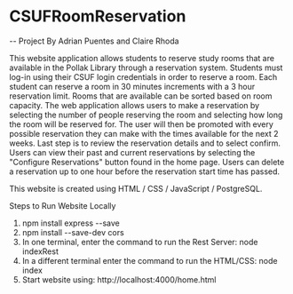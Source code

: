 # CSUFRoomReservation
-- Project By Adrian Puentes and Claire Rhoda

This website application allows students to reserve study rooms that are 
available in the Pollak Library through a reservation system. Students 
must log-in using their CSUF login credentials in order to reserve a 
room. Each student can reserve a room in 30 minutes increments with a 
3 hour reservation limit. Rooms that are available can be sorted 
based on room capacity. The web application allows users to make a 
reservation by selecting the number of people reserving the room and selecting
how long the room will be reserved for. The user will then be promoted with 
every possible reservation they can make with the times available for the
next 2 weeks. Last step is to review the reservation details and to select
confirm. Users can view their past and current reservations by selecting the
"Configure Reservations" button found in the home page. Users can delete a
reservation up to one hour before the reservation start time has passed.

This website is created using HTML / CSS / JavaScript / PostgreSQL.

Steps to Run Website Locally
1. npm install express --save
2. npm install --save-dev cors
3. In one terminal, enter the command to run the Rest Server: node indexRest
4. In a different terminal enter the command to run the HTML/CSS: node index
5. Start website using: http://localhost:4000/home.html 